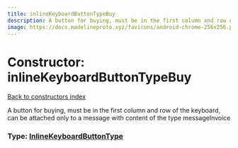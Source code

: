 ```yaml
---
title: inlineKeyboardButtonTypeBuy
description: A button for buying, must be in the first column and row of the keyboard, can be attached only to a message with content of the type messageInvoice
image: https://docs.madelineproto.xyz/favicons/android-chrome-256x256.png
---
```

# Constructor: inlineKeyboardButtonTypeBuy  
[Back to constructors index](index.md)



A button for buying, must be in the first column and row of the keyboard, can be attached only to a message with content of the type messageInvoice




### Type: [InlineKeyboardButtonType](../types/InlineKeyboardButtonType.md)


